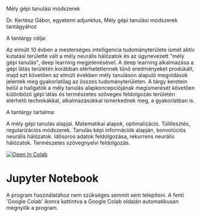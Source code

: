Mély gépi tanulási módszerek

Dr. Kertész Gábor, egyetemi adjunktus, Mély gépi tanulási módszerek tantágyához

A tantárgy célja:

Az elmúlt 10 évben a mesterséges intelligencia tudományterülete ismét aktív
kutatási területté vált a mély neurális hálózatok és az úgynevezett "mély gépi tanulás", deep
learning megjelenésével. A deep learning alkalmazása a gépi látás területén korábban
elérhetetlennek tűnő eredményeket produkált, majd ezt követően az elmúlt években mély
tanuláson alapuló megoldások jelentek meg gyakorlatilag az összes tudományterületen. A tárgy
keretein belül a hallgatók a mély tanulás alapkoncepciójának megismerését követően
különböző gépi látás és természetes szöveges feldolgozás területén elérhető technikákkal,
alkalmazásokkal ismerkednek meg, a gyakorlatban is.


A tantárgy tartalma:

A mély gépi tanulás alapjai. Matematikai alapok, optimalizáció. Túlillesztés, regularizációs
módszerek. Tanulás képi információk alapján, konvolúciós neurális hálózatok. Idősoros adatok
feldolgozása, rekurrens neurális hálózatok. Természetes szövegnyelvi feldolgozás.


[![Open In Colab](https://colab.research.google.com/assets/colab-badge.svg)](https://colab.research.google.com/github/JoDeMiro/DeepLearningIntroduction/blob/master)

# Jupyter Notebook
A program használatához nem szükséges semmit sem telepíteni.
A fenti 'Google Colab' ikonra kattintva a Google Colab oldalán automatikusan megnyilik a
program.

<!--
<img src="https://github.com/JoDeMiro/DeepLearningIntroduction/blob/main/Demo.png?raw=true"></img>

<img src="https://github.com/JoDeMiro/DeepLearningIntroduction/blob/main/Demo.gif?raw=true" width="683" height="558"></img>
-->
